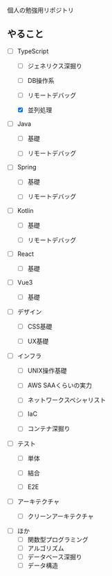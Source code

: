 個人の勉強用リポジトリ

## やること

- [ ] TypeScript
  - [ ] ジェネリクス深掘り
  - [ ] DB操作系
  - [ ] リモートデバッグ
  - [x] 並列処理


- [ ] Java
  - [ ] 基礎
  - [ ] リモートデバッグ


- [ ] Spring
  - [ ] 基礎
  - [ ] リモートデバッグ


- [ ] Kotlin
  - [ ] 基礎
  - [ ] リモートデバッグ


- [ ] React
  - [ ] 基礎


- [ ] Vue3
  - [ ] 基礎


- [ ] デザイン
  - [ ] CSS基礎
  - [ ] UX基礎


- [ ] インフラ
  - [ ] UNIX操作基礎
  - [ ] AWS SAAくらいの実力
  - [ ] ネットワークスペシャリスト
  - [ ] IaC
  - [ ] コンテナ深掘り


- [ ] テスト
  - [ ] 単体
  - [ ] 結合
  - [ ] E2E


- [ ] アーキテクチャ
  - [ ] クリーンアーキテクチャ 


- [ ] ほか
  - [ ] 関数型プログラミング
  - [ ] アルゴリズム
  - [ ] データベース深掘り
  - [ ] データ構造
